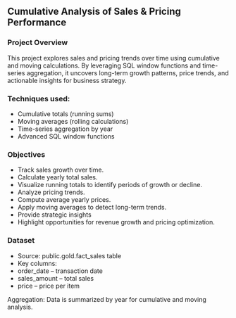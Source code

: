 
## Cumulative Analysis of Sales & Pricing Performance
### Project Overview
This project explores sales and pricing trends over time using cumulative and moving calculations. 
By leveraging SQL window functions and time-series aggregation, it uncovers long-term growth patterns, price trends, and actionable insights for business strategy.

### Techniques used:
- Cumulative totals (running sums)
- Moving averages (rolling calculations)
- Time-series aggregation by year
- Advanced SQL window functions

###  Objectives
- Track sales growth over time.
- Calculate yearly total sales.
- Visualize running totals to identify periods of growth or decline.
- Analyze pricing trends.
- Compute average yearly prices.
- Apply moving averages to detect long-term trends.
- Provide strategic insights
- Highlight opportunities for revenue growth and pricing optimization.

###  Dataset
- Source: public.gold.fact_sales table
- Key columns:
- order_date – transaction date
- sales_amount – total sales
- price – price per item

Aggregation: Data is summarized by year for cumulative and moving analysis.
